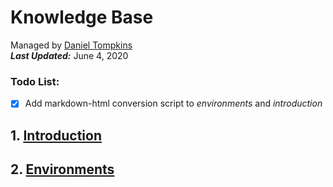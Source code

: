 # Knowledge Base

Managed by [Daniel Tompkins](https://l-o-o-s-e-d.net/about)    
_**Last Updated:**_ June 4, 2020

### Todo List: 
- [x] Add markdown-html conversion script to _environments_ and _introduction_ 

## 1. [Introduction](introduction)
## 2. [Environments](environments)

